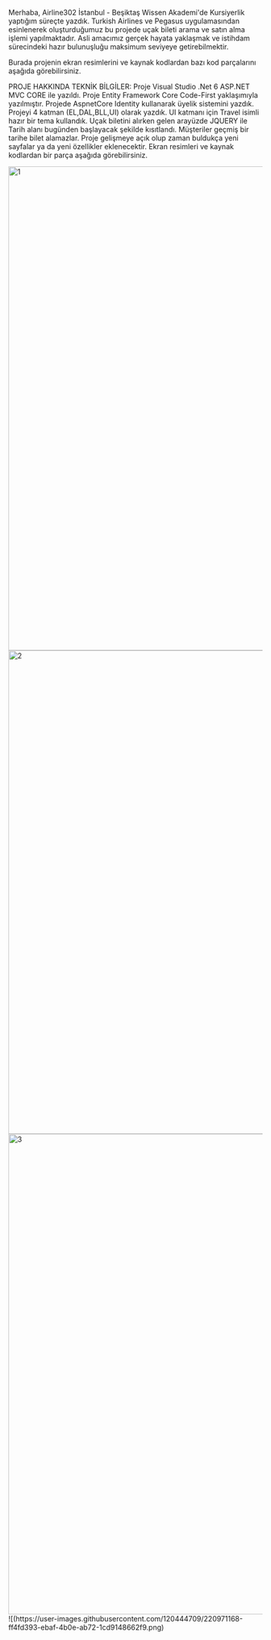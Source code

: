 Merhaba, Airline302 İstanbul - Beşiktaş Wissen Akademi'de Kursiyerlik yaptığım süreçte yazdık. Turkish Airlines ve Pegasus uygulamasından esinlenerek oluşturduğumuz bu projede uçak bileti arama ve satın alma işlemi yapılmaktadır. Asli amacımız gerçek hayata yaklaşmak ve istihdam sürecindeki hazır bulunuşluğu maksimum seviyeye getirebilmektir.

Burada projenin ekran resimlerini ve kaynak kodlardan bazı kod parçalarını aşağıda görebilirsiniz.

PROJE HAKKINDA TEKNİK BİLGİLER: Proje Visual Studio .Net 6 ASP.NET MVC CORE ile yazıldı. Proje Entity Framework Core Code-First yaklaşımıyla yazılmıştır. Projede AspnetCore Identity kullanarak üyelik sistemini yazdık. Projeyi 4 katman (EL,DAL,BLL,UI) olarak yazdık. UI katmanı için Travel isimli hazır bir tema kullandık. Uçak biletini alırken gelen arayüzde JQUERY ile Tarih alanı bugünden başlayacak şekilde kısıtlandı. Müşteriler geçmiş bir tarihe bilet alamazlar. Proje gelişmeye açık olup zaman buldukça yeni sayfalar ya da yeni özellikler eklenecektir. Ekran resimleri ve kaynak kodlardan bir parça aşağıda görebilirsiniz.

<img width="960" alt="1" src="https://user-images.githubusercontent.com/120444709/220971154-f6c9fab6-4034-403d-a1da-29b79b4e0120.png">
<img width="959" alt="2" src="https://user-images.githubusercontent.com/120444709/220971161-ab216ebe-5edb-4a77-8d84-c2e1913c5a62.png">
<img width="953" alt="3" src="https://user-images.githubusercontent.com/120444709/220971164-02af1aea-cbd0-4f2e-98c4-fa758f541d69.png">
![(https://user-images.githubusercontent.com/120444709/220971168-ff4fd393-ebaf-4b0e-ab72-1cd9148662f9.png)
